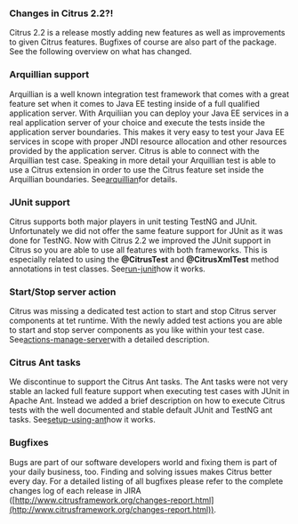 ### Changes in Citrus 2.2?!

Citrus 2.2 is a release mostly adding new features as well as improvements to given Citrus features. Bugfixes of course are also part of the package. See the following overview on what has changed.

### Arquillian support

Arquillian is a well known integration test framework that comes with a great feature set when it comes to Java EE testing inside of a full qualified application server. With Arquiliian you can deploy your Java EE services in a real application server of your choice and execute the tests inside the application server boundaries. This makes it very easy to test your Java EE services in scope with proper JNDI resource allocation and other resources provided by the application server. Citrus is able to connect with the Arquillian test case. Speaking in more detail your Arquillian test is able to use a Citrus extension in order to use the Citrus feature set inside the Arquillian boundaries. See[arquillian](arquillian)for details.

### JUnit support

Citrus supports both major players in unit testing TestNG and JUnit. Unfortunately we did not offer the same feature support for JUnit as it was done for TestNG. Now with Citrus 2.2 we improved the JUnit support in Citrus so you are able to use all features with both frameworks. This is especially related to using the **@CitrusTest** and **@CitrusXmlTest** method annotations in test classes. See[run-junit](run-junit)how it works.

### Start/Stop server action

Citrus was missing a dedicated test action to start and stop Citrus server components at tet runtime. With the newly added test actions you are able to start and stop server components as you like within your test case. See[actions-manage-server](actions-manage-server)with a detailed description.

### Citrus Ant tasks

We discontinue to support the Citrus Ant tasks. The Ant tasks were not very stable an lacked full feature support when executing test cases with JUnit in Apache Ant. Instead we added a brief description on how to execute Citrus tests with the well documented and stable default JUnit and TestNG ant tasks. See[setup-using-ant](setup-using-ant)how it works.

### Bugfixes

Bugs are part of our software developers world and fixing them is part of your daily business, too. Finding and solving issues makes Citrus better every day. For a detailed listing of all bugfixes please refer to the complete changes log of each release in JIRA ([http://www.citrusframework.org/changes-report.html](http://www.citrusframework.org/changes-report.html)).


